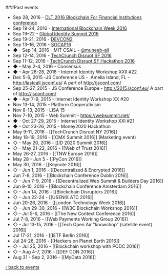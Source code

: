 ###Past events
* Sep 28, 2016 - [DLT 2016 Blockchain For Financial Institutions conference](http://www.imn.org/investment-management/conference/DLT2016-Blockchain-Financial-Institutions/)
* Sep 19-24, 2016 - [International Blockchain Week 2016](https://blog.ethereum.org/2016/04/05/devcon2-and-blockchain-summit-shanghai-september2016/)
* Sep 19–22 - [Global Identity Summit 2016](http://events.afcea.org/GlobalID16/Public/MainHall.aspx?ID=57390&sortMenu=101000)
* Sep 19-21, 2016 - [DEVCON2](https://ethereumfoundation.org/devcon/)
* Sep 13–16, 2016 - [SOCAP16](http://socialcapitalmarkets.net/)
* ◆ - Sep 14, 2016 - MIT CSAIL - [@muneeb-ali](http://github.com/muneeb-ali)
* Sep 12-14, 2016 - [TechCrunch Disrupt SF 2016](http://techcrunch.com/event-info/disrupt-sf-2016/)
* Sep 11-12, 2016 - [TechCrunch Disrupt SF Hackathon 2016](http://techcrunch.com/event-info/disrupt-sf-2016/disrupt-sf-hackathon-2016/)
* ◆ - May 2-4, 2016 - Consensus
* ◆ - Apr 26-28, 2016 - Internet Identity Workshop XXII #22
* Dec 5-6, 2015 -JS Conference US -  Amelia Island, FL - http://lastcall.jsconf.us/ A part of http://jsconf.com/
* Sep 25-27, 2015 - JS Conference Europe - http://2015.jsconf.eu/ A part of http://jsconf.com/
* ◆ - Apr 7-9, 2015 - Internet Identity Workshop XX #20
* Nov 13-14, 2015 - Platform Cooperativism
* Nov 8-13, 2015 - LISA 15
* Nov 7-10, 2015 - Web Summit - https://websummit.net/
* ◆ - Oct 27-29, 2015 - Internet Identity Workshop XXI #21
* ◆ - Oct 23-26, 2015 - Money2020 Hackathon
* May 9-11, 2016 - [[TechCrunch Disrupt NY 2016]]
* May 18-19, 2016 - [[CMX Summit 2016]] (Marketing event)
* ◇ - May 20, 2016 - [[ID 2020 Summit 2016]]
* ◇ - May 21-22, 2016 - [[Web of Trust 2016]]
* May 26-27, 2016 - [[TNW Europe 2016]]
* May 28 - Jun 5 - [[PyCon 2016]]
* May 30, 2016 - [[Keynote 2016]]
* ◇ - Jun 1, 2016 - [[Decentralized & Encrypted 2016]]
* Jun 7-8, 2016 - [[Blockchain Conference Dublin 2016]]
* ◇ - Jun 7-9, 2016 - [[Decentralized Web Summit & Builders Day 2016]]
* Jun 9-10, 2016 - [[Blockchain Conference Amsterdam 2016]]
* ◇ - Jun 14, 2016 - [[Blockchain Disruptors 2016]]
* ◇ - Jun 22-24 - [[USENIX ATC 2016]]
* Jun 20-26, 2016 - [[London Technology Week 2016]]
* ◇ - Jun 29-30, 2016 - [[W3C Blockchain Workshop 2016]]
* ◇ - Jul 5-6, 2016 - [[The New Context Conference 2016]]
* Jul 7-8, 2016 - [[Web Payments Working Group 2016]]
* ◇ - Jul 13-15, 2016 - [[Tech Open Air “knowshop” (satellite event) 2016]]
* Jul 17-21, 2016 - [[IETF Berlin 2016]]
* Jul 24-26, 2016 - [[Hackers on Planet Earth 2016]]
* ◇ - Jul 25, 2016 - [[Blockchain workshop with PODC 2016]]
* ◇ - Aug 4-7, 2016 - [[DEF CON 2016]]
* Aug 31 - Sep 2, 2016 - [[MyData 2016]]

[‹ back to events](events.md)
